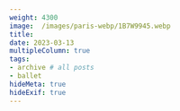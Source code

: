 ```yaml
---
weight: 4300
image:  /images/paris-webp/1B7W9945.webp
title:
date: 2023-03-13
multipleColumn: true
tags:
- archive # all posts
- ballet
hideMeta: true
hideExif: true
---
```

